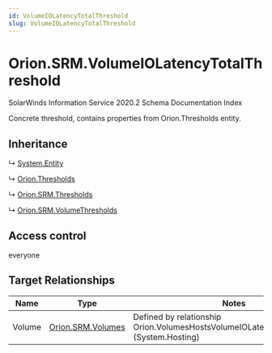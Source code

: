 ```yaml
---
id: VolumeIOLatencyTotalThreshold
slug: VolumeIOLatencyTotalThreshold
---
```


# Orion.SRM.VolumeIOLatencyTotalThreshold

SolarWinds Information Service 2020.2 Schema Documentation Index

Concrete threshold, contains properties from Orion.Thresholds entity.

## Inheritance

↳ [System.Entity](./../System/Entity)

↳ [Orion.Thresholds](./../Orion/Thresholds)

↳ [Orion.SRM.Thresholds](./../Orion.SRM/Thresholds)

↳ [Orion.SRM.VolumeThresholds](./../Orion.SRM/VolumeThresholds)

## Access control

everyone

## Target Relationships

| Name | Type | Notes |
| ------ | ------ | ------ |
| Volume | [Orion.SRM.Volumes](./../Orion.SRM/Volumes) | Defined by relationship Orion.VolumesHostsVolumeIOLatencyTotalThreshold (System.Hosting) |

